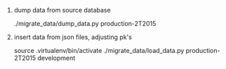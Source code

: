 1. dump data from source database

    ./migrate_data/dump_data.py production-2T2015

1. insert data from json files, adjusting pk's

    source .virtualenv/bin/activate
    ./migrate_data/load_data.py production-2T2015 development
